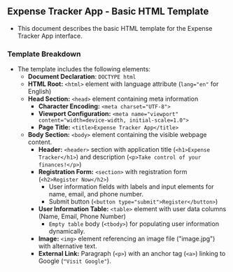 ## Expense Tracker App - Basic HTML Template
- This document describes the basic HTML template for the Expense Tracker App interface.

### Template Breakdown
- The template includes the following elements:
    - **Document Declaration**: ``DOCTYPE html``
    - **HTML Root:** ``<html>`` element with language attribute (``lang="en"`` for English)
    - **Head Section:** ``<head>`` element containing meta information
        - **Character Encoding:** ``<meta charset="UTF-8">``
        - **Viewport Configuration:** ``<meta name="viewport" content="width=device-width, initial-scale=1.0">``
        - **Page Title:** ``<title>Expense Tracker App</title>``
    - **Body Section:** ``<body>`` element containing the visible webpage content.
        - **Header:** ``<header>`` section with application title (``<h1>Expense Tracker</h1>``) and description (``<p>Take control of your finances!</p>``)
        - **Registration Form:** ``<section>`` with registration form (``<h2>Register Now</h2>``)
            - User information fields with labels and input elements for name, email, and phone number.
            - Submit button (``<button type="submit">Register</button>``)
        - **User Information Table:** ``<table>`` element with user data columns (Name, Email, Phone Number)
            - `Empty table` body (``<tbody>``) for populating user information dynamically.
        - **Image:** ``<img>`` element referencing an image file ("image.jpg") with alternative text.
        - **External Link:** Paragraph (``<p>``) with an anchor tag (``<a>``) linking to Google (``"Visit Google"``).